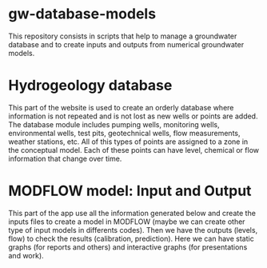 # gw-database-models
This repository consists in scripts that help to manage a groundwater database and to create inputs and outputs from numerical groundwater models. 

# Hydrogeology database
This part of the website is used to create an orderly database where information is not repeated and is not lost as new wells or points are added. The database module includes pumping wells, monitoring wells, environmental wells, test pits, geotechnical wells, flow measurements, weather stations, etc. All of this types of points are assigned to a zone in the conceptual model. Each of these points can have level, chemical or flow information that change over time. 

# MODFLOW model: Input and Output

This part of the app use all the information generated below and create the inputs files to create a model in MODFLOW (maybe we can create other type of input models in differents codes). Then we have the outputs (levels, flow) to check the results (calibration, prediction). Here we can have static graphs (for reports and others) and interactive graphs (for presentations and work). 